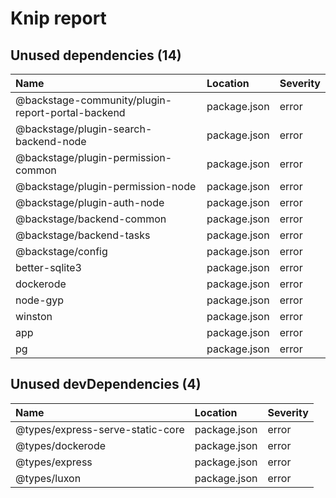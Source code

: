 # Knip report

## Unused dependencies (14)

| Name                                              | Location     | Severity |
| :------------------------------------------------ | :----------- | :------- |
| @backstage-community/plugin-report-portal-backend | package.json | error    |
| @backstage/plugin-search-backend-node             | package.json | error    |
| @backstage/plugin-permission-common               | package.json | error    |
| @backstage/plugin-permission-node                 | package.json | error    |
| @backstage/plugin-auth-node                       | package.json | error    |
| @backstage/backend-common                         | package.json | error    |
| @backstage/backend-tasks                          | package.json | error    |
| @backstage/config                                 | package.json | error    |
| better-sqlite3                                    | package.json | error    |
| dockerode                                         | package.json | error    |
| node-gyp                                          | package.json | error    |
| winston                                           | package.json | error    |
| app                                               | package.json | error    |
| pg                                                | package.json | error    |

## Unused devDependencies (4)

| Name                             | Location     | Severity |
| :------------------------------- | :----------- | :------- |
| @types/express-serve-static-core | package.json | error    |
| @types/dockerode                 | package.json | error    |
| @types/express                   | package.json | error    |
| @types/luxon                     | package.json | error    |

